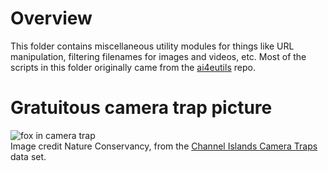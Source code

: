 # Overview

This folder contains miscellaneous utility modules for things like URL manipulation, filtering filenames for images and videos, etc.  Most of the scripts in this folder originally came from the [ai4eutils](https://github.com/microsoft/ai4eutils) repo.

# Gratuitous camera trap picture

![fox in camera trap](../../images/channel-islands-thumb.jpg)<br/>Image credit Nature Conservancy, from the [Channel Islands Camera Traps](https://lila.science/datasets/channel-islands-camera-traps/) data set.